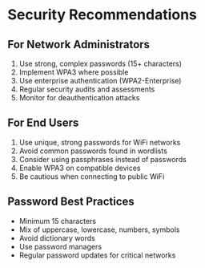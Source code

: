 # Security Recommendations

## For Network Administrators
1. Use strong, complex passwords (15+ characters)
2. Implement WPA3 where possible
3. Use enterprise authentication (WPA2-Enterprise)
4. Regular security audits and assessments
5. Monitor for deauthentication attacks

## For End Users
1. Use unique, strong passwords for WiFi networks
2. Avoid common passwords found in wordlists
3. Consider using passphrases instead of passwords
4. Enable WPA3 on compatible devices
5. Be cautious when connecting to public WiFi

## Password Best Practices
- Minimum 15 characters
- Mix of uppercase, lowercase, numbers, symbols
- Avoid dictionary words
- Use password managers
- Regular password updates for critical networks
